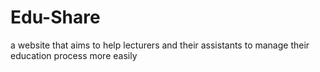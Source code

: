 # Edu-Share
a website that aims to help lecturers and their assistants to manage their education process more easily
